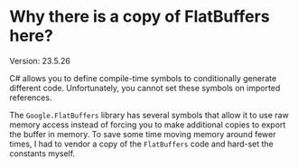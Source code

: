 # Why there is a copy of FlatBuffers here?

Version: 23.5.26

C# allows you to define compile-time symbols to conditionally generate different code. Unfortunately, you cannot set these symbols on imported references.

The `Google.FlatBuffers` library has several symbols that allow it to use raw memory access instead of forcing you to make additional copies to export the buffer in memory. To save some time moving memory around fewer times, I had to vendor a copy of the `FlatBuffers` code and hard-set the constants myself.